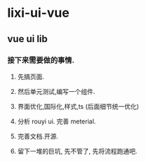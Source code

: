 # lixi-ui-vue

## vue ui lib

### 接下来需要做的事情.

1. 先搞页面.

2. 然后单元测试,编写一个组件.

3. 界面优化,国际化,样式,ts (后面细节统一优化)

4. 分析 rouyi ui. 完善 meterial.

5. 完善文档.开源.

6. 留下一堆的巨坑, 先不管了, 先将流程跑通吧.
